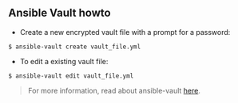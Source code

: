 Ansible Vault howto
-------------------

* Create a new encrypted vault file with a prompt for a password:
```
$ ansible-vault create vault_file.yml
```
* To edit a existing vault file:
```
$ ansible-vault edit vault_file.yml
```

> For more information, read about ansible-vault [here](https://docs.ansible.com/ansible/2.9/cli/ansible-vault.html).
